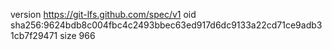 version https://git-lfs.github.com/spec/v1
oid sha256:9624bdb8c004fbc4c2493bbec63ed917d6dc9133a22cd71ce9adb31cb7f29471
size 966
